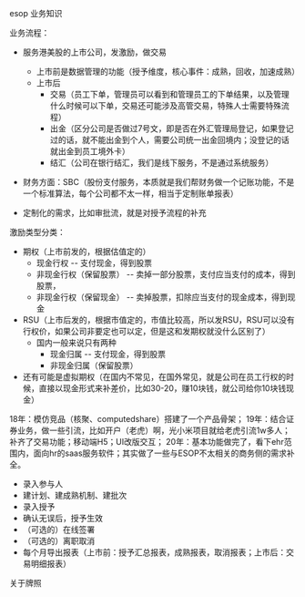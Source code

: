 esop 业务知识

业务流程：


- 服务港美股的上市公司，发激励，做交易
    - 上市前是数据管理的功能（授予维度，核心事件：成熟，回收，加速成熟）
    - 上市后
        - 交易（员工下单，管理员可以看到和管理员工的下单结果，以及管理什么时候可以下单，交易还可能涉及高管交易，特殊人士需要特殊流程）
        - 出金（区分公司是否做过7号文，即是否在外汇管理局登记，如果登记过的话，就不能出金到个人，需要公司统一出金回境内；没登记的话就出金到员工境外卡）
        - 结汇（公司在银行结汇，我们是线下服务，不是通过系统服务）

- 财务方面：SBC（股份支付服务，本质就是我们帮财务做一个记账功能，不是一个标准算法，每个公司都不太一样，相当于定制账单报表）

- 定制化的需求，比如审批流，就是对授予流程的补充


激励类型分类：
- 期权（上市前发的，根据估值定的）
    - 现金行权  -- 支付现金，得到股票
    - 非现金行权（保留股票） -- 卖掉一部分股票，支付应当支付的成本，得到股票，
    - 非现金行权（保留现金） -- 卖掉股票，扣除应当支付的现金成本，得到现金
- RSU（上市后发的，根据市值定的，市值比较高，所以发RSU，RSU可以没有行权价，如果公司非要定也可以定，但是这和发期权就没什么区别了）
    - 国内一般来说只有两种
        - 现金归属 -- 支付现金，得到股票
        - 非现金归属（保留股票）
- 还有可能是虚拟期权（在国内不常见，在国外常见，就是公司在员工行权的时候，直接以现金形式来补差价，比如30-20，赚10块钱，就公司给你10块钱现金）


18年：模仿竞品（核聚、computedshare）搭建了一个产品骨架；
19年：结合证券业务，做一些引流，比如开户（老虎）啊，光小米项目就给老虎引流1w多人；补齐了交易功能；移动端H5；UI改版交互；
20年：基本功能做完了，看下ehr范围内，面向hr的saas服务软件；其实做了一些与ESOP不太相关的商务侧的需求补全。


- 录入参与人
- 建计划、建成熟机制、建批次
- 录入授予
- 确认无误后，授予生效
- （可选的）在线签署
- （可选的）离职取消
- 每个月导出报表（上市前：授予汇总报表，成熟报表，取消报表；上市后：交易明细报表）



关于牌照







